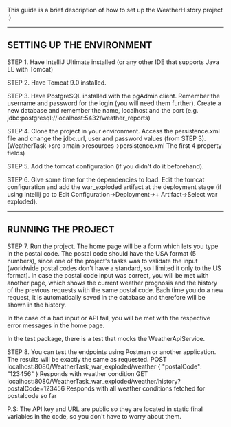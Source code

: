 This guide is a brief description of how to set up the WeatherHistory project :)

------------------------------------------
SETTING UP THE ENVIRONMENT
------------------------------------------

STEP 1.
Have IntelliJ Ultimate installed (or any other IDE that supports Java EE with Tomcat)

STEP 2.
Have Tomcat 9.0 installed.

STEP 3.
Have PostgreSQL installed with the pgAdmin client. Remember the username and password for the login (you will need them further). Create a new database and remember the name, localhost and the port (e.g. jdbc:postgresql://localhost:5432/weather_reports)

STEP 4.
Clone the project in your environment. Access the persistence.xml file and change the jdbc.url, user and password values (from STEP 3). (WeatherTask->src->main->resources->persistence.xml The first 4 property fields)

STEP 5. 
Add the tomcat configuration (if you didn't do it beforehand).

STEP 6.
Give some time for the dependencies to load.
Edit the tomcat configuration and add the war_exploded artifact at the deployment stage (if using Intellij go to Edit Configuration->Deployment->+ Artifact->Select war exploded).

------------------------------------------
RUNNING THE PROJECT
------------------------------------------

STEP 7.
Run the project.
The home page will be a form which lets you type in the postal code. The postal code should have the USA format (5 numbers), since one of the project's tasks was to validate the input (worldwide postal codes don't have a standard, so I limited it only to the US format).
In case the postal code input was correct, you will be met with another page, which shows the current weather prognosis and the history of the previous requests with the same postal code. Each time you do a new request, it is automatically saved in the database and therefore will be shown in the history.

In the case of a bad input or API fail, you will be met with the respective error messages in the home page.

In the test package, there is a test that mocks the WeatherApiService.

STEP 8.
You can test the endpoints using Postman or another application. The results will be exactly the same as requested.
POST localhost:8080/WeatherTask_war_exploded/weather
{
"postalCode": "123456"
}
Responds with weather condition
GET localhost:8080/WeatherTask_war_exploded/weather/history?postalCode=123456
Responds with all weather conditions fetched for postalcode so far



P.S: The API key and URL are public so they are located in static final variables in the code, so you don't have to worry about them.


